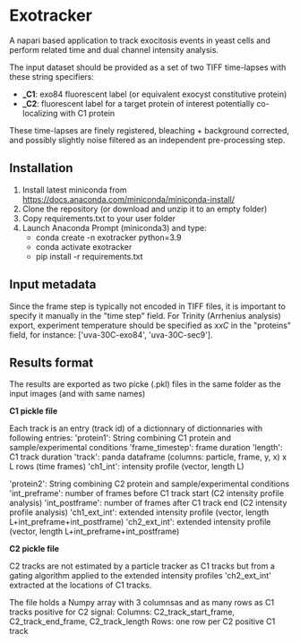 # Exotracker
A napari based application to track exocitosis events in yeast cells and perform related time and dual channel intensity analysis.

The input dataset should be provided as a set of two TIFF time-lapses with these string specifiers:

- **_C1**: exo84 fluorescent label (or equivalent exocyst constitutive protein)
- **_C2**: fluorescent label for a target protein of interest potentially co-localizing with C1 protein

These time-lapses are finely registered, bleaching + background corrected, and possibly slightly noise filtered as an independent pre-processing step.  

Installation
------------

1) Install latest miniconda from https://docs.anaconda.com/miniconda/miniconda-install/ 
2) Clone the repository (or download and unzip it to an empty folder)
3) Copy requirements.txt to your user folder
4) Launch Anaconda Prompt (miniconda3) and type:
	* conda create -n exotracker python=3.9
	* conda activate exotracker
	* pip install -r requirements.txt

Input metadata
--------------

Since the frame step is typically not encoded in TIFF files, it is important to specify it manually  in the "time step" field.
For Trinity (Arrhenius analysis) export, experiment temperature should be specified as _xxC_ in the "proteins" field, for instance: ['uva-30C-exo84', 'uva-30C-sec9'].

Results format
--------------

The results are exported as two picke (.pkl) files in the same folder as the input images (and with same names)

**C1 pickle file**

Each track is an entry (track id) of a dictionnary of dictionnaries with following entries:
'protein1': String combining C1 protein and sample/experimental conditions
'frame_timestep': frame duration
'length': C1 track duration
'track': panda dataframe (columns: particle, frame, y, x) x L rows (time frames)
'ch1_int': intensity profile (vector, length L)

'protein2': String combining C2 protein and sample/experimental conditions
'int_preframe': number of frames before C1 track start (C2 intensity profile analysis)
'int_postframe': number of frames after C1 track end (C2 intensity profile analysis)
'ch1_ext_int': extended intensity profile (vector, length L+int_preframe+int_postframe)
'ch2_ext_int': extended intensity profile (vector, length L+int_preframe+int_postframe)

**C2 pickle file**

C2 tracks are not estimated by a particle tracker as C1 tracks but from a gating algorithm applied to the extended intensity profiles 'ch2_ext_int' extracted at the locations of C1 tracks.

The file holds a Numpy array with 3 columnsas and as many rows as C1 tracks positive for C2 signal:
Columns: C2_track_start_frame, C2_track_end_frame, C2_track_length
Rows: one row per C2 positive C1 track
